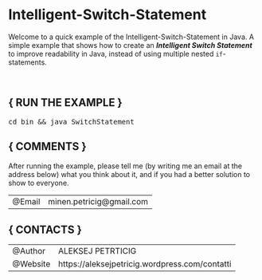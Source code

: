 # Intelligent-Switch-Statement
Welcome to a quick example of the Intelligent-Switch-Statement in Java.
A simple example that shows how to create an <strong><i>Intelligent Switch Statement</i></strong> to improve readability in Java, instead of using multiple nested <code>if</code>-statements.

<br>

<div>
  <h2 style="border-bottom:none;"><strong>{ RUN THE EXAMPLE }</strong></h2>
  <p><pre>cd bin && java SwitchStatement</pre></p>
</div>

<div>
  <h2 style="border-bottom:none;"><strong>{ COMMENTS }</strong></h2>
  <p>After running the example, please tell me (by writing me an email at the address below) what you think
     about it, and if you had a better solution to show to everyone.</p>
  <table style="border:none;">
    <tr>
      <td>@Email</td> <td>minen.petricig@gmail.com</td>
    </tr>
  </table>
</div>

<div>
  <h2 style="border-bottom:none;"><strong>{ CONTACTS }</strong></h2>
  <table>
    <tr>
      <td>@Author</td>	<td>ALEKSEJ PETRTICIG</td>
    </tr>
    <tr>
      <td>@Website</td>	<td>https://aleksejpetricig.wordpress.com/contatti</td>
    </tr>
  </table>
</div>

